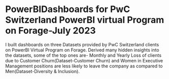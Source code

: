 # PowerBIDashboards for PwC Switzerland PowerBI virtual Program on Forage-July 2023
I built dashboards on three Datasets provided by PwC Switzerland clients on PowerBI Virtual Program on Forage. Derived many hidden insights into the datasets, some of the top ones are- Monthly and Yearly Loss of clients due to Customer Churn(Dataset-Customer Churn) and Women in Executive Management positions are less likely to leave the company as compared to Men(Dataset-Diversity & Inclusion).

